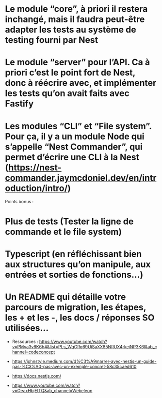 # Le module “core”, à priori il restera inchangé, mais il faudra peut-être adapter les tests au système de testing fourni par Nest

# Le module “server” pour l’API. Ca à priori c’est le point fort de Nest, donc à réécrire avec, et implémenter les tests qu’on avait faits avec Fastify

# Les modules “CLI” et “File system”. Pour ça, il y a un module Node qui s’appelle “Nest Commander”, qui permet d’écrire une CLI à la Nest (https://nest-commander.jaymcdoniel.dev/en/introduction/intro/)

Points bonus :

# Plus de tests (Tester la ligne de commande et le file system)

# Typescript (en réfléchissant bien aux structures qu’on manipule, aux entrées et sorties de fonctions...)

# Un README qui détaille votre parcours de migration, les étapes, les + et les -, les docs / réponses SO utilisées...

- Ressources : https://www.youtube.com/watch?v=PMva3v8K6h4&list=PLs_WqGRq69UiSaXX85NRUX4rkeiNP3K6l&ab_channel=codeconcept

- https://johnstyle.medium.com/d%C3%A9marrer-avec-nestjs-un-guide-pas-%C3%A0-pas-avec-un-exemple-concret-58c35caed610

- https://docs.nestjs.com/

- https://www.youtube.com/watch?v=OeaxHbjEtTQ&ab_channel=Webeleon
